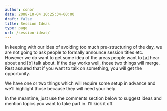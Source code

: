 ```yaml
---
author: conor
date: 2008-10-04 10:25:34+00:00
draft: false
title: Session Ideas
type: page
url: /session-ideas/
---
```


In keeping with our idea of avoiding too much pre-structuring of the day, we are not going to ask people to formally announce session titles etc. However we do want to get some idea of the areas people want to [a] hear about and [b] talk about. If the day works well, those two things will merge. Rest assured that if you want to talk on something, you will get the opportunity.

We have one or two things which will require some setup in advance and we'll highlight those because they will need your help.

In the meantime, just use the comments section below to suggest ideas and mention topics you want to take part in. I'll kick it off.
